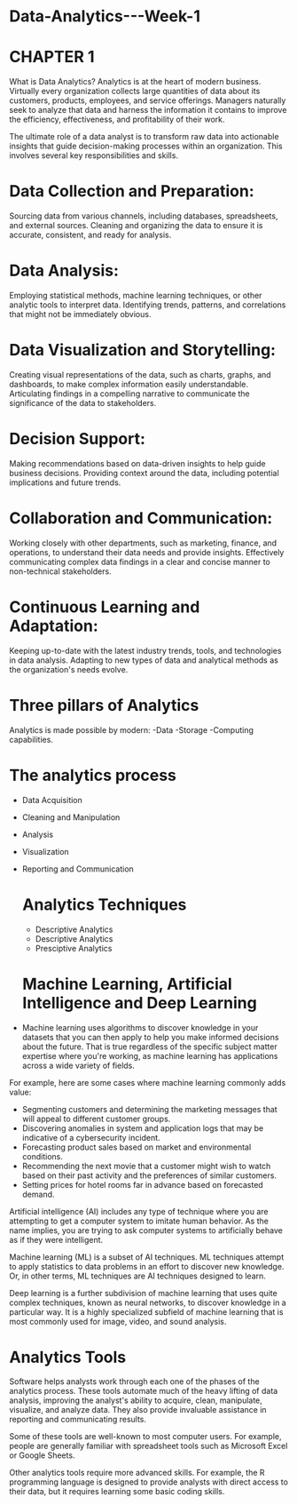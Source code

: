 # Data-Analytics---Week-1
# CHAPTER 1

What is Data Analytics?
Analytics is at the heart of modern business. Virtually every organization collects large quantities of data about its customers, products, employees, and service offerings. Managers naturally seek to analyze that data and harness the information it contains to improve the efficiency, effectiveness, and profitability of their work.

The ultimate role of a data analyst is to transform raw data into actionable insights that guide decision-making processes within an organization. This involves several key responsibilities and skills.

# Data Collection and Preparation:
Sourcing data from various channels, including databases, spreadsheets, and external sources.
Cleaning and organizing the data to ensure it is accurate, consistent, and ready for analysis.

# Data Analysis:
Employing statistical methods, machine learning techniques, or other analytic tools to interpret data.
Identifying trends, patterns, and correlations that might not be immediately obvious.

# Data Visualization and Storytelling:
Creating visual representations of the data, such as charts, graphs, and dashboards, to make complex information easily understandable.
Articulating findings in a compelling narrative to communicate the significance of the data to stakeholders.

# Decision Support:
Making recommendations based on data-driven insights to help guide business decisions.
Providing context around the data, including potential implications and future trends.

# Collaboration and Communication:
Working closely with other departments, such as marketing, finance, and operations, to understand their data needs and provide insights.
Effectively communicating complex data findings in a clear and concise manner to non-technical stakeholders.

# Continuous Learning and Adaptation:
Keeping up-to-date with the latest industry trends, tools, and technologies in data analysis.
Adapting to new types of data and analytical methods as the organization's needs evolve.

# Three pillars of Analytics
 Analytics is made possible by modern:
 -Data
 -Storage
 -Computing capabilities.

 # The analytics process

 - Data Acquisition
 - Cleaning and Manipulation
 - Analysis
 - Visualization
 - Reporting and Communication

   # Analytics Techniques
   - Descriptive Analytics
   - Descriptive Analytics
   - Presciptive Analytics
  
   # Machine Learning, Artificial Intelligence and Deep Learning

- Machine learning uses algorithms to discover knowledge in your datasets that you can then apply to help you make informed decisions about the future. That is true regardless of the specific subject matter expertise where you're working, as machine learning has applications across a wide variety of fields. 

For example, here are some cases where machine learning commonly adds value:

- Segmenting customers and determining the marketing messages that will appeal to different customer groups.
- Discovering anomalies in system and application logs that may be indicative of a cybersecurity incident.
- Forecasting product sales based on market and environmental conditions.
- Recommending the next movie that a customer might wish to watch based on their past activity and the preferences of similar customers.
- Setting prices for hotel rooms far in advance based on forecasted demand.

Artificial intelligence (AI) includes any type of technique where you are attempting to get a computer system to imitate human behavior. As the name implies, you are trying to ask computer systems to artificially behave as if they were intelligent.

Machine learning (ML) is a subset of AI techniques. ML techniques attempt to apply statistics to data problems in an effort to discover new knowledge. Or, in other terms, ML techniques are AI techniques designed to learn.

Deep learning is a further subdivision of machine learning that uses quite complex techniques, known as neural networks, to discover knowledge in a particular way. It is a highly specialized subfield of machine learning that is most commonly used for image, video, and sound analysis.  

# Analytics Tools

Software helps analysts work through each one of the phases of the analytics process. These tools automate much of the heavy lifting of data analysis, improving the analyst's ability to acquire, clean, manipulate, visualize, and analyze data. They also provide invaluable assistance in reporting and communicating results.

Some of these tools are well-known to most computer users. For example, people are generally familiar with spreadsheet tools such as Microsoft Excel or Google Sheets.

Other analytics tools require more advanced skills. For example, the R programming language is designed to provide analysts with direct access to their data, but it requires learning some basic coding skills.

























   
